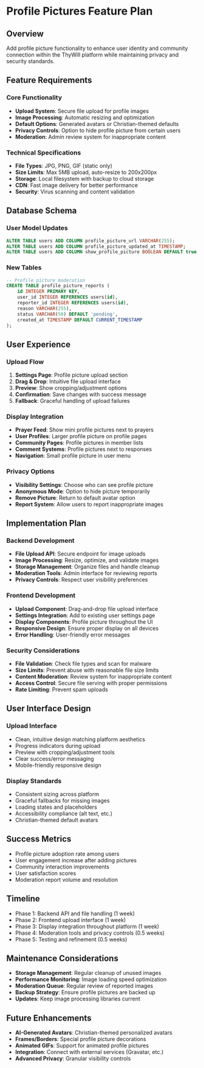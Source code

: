 # Profile Pictures Feature Plan

## Overview
Add profile picture functionality to enhance user identity and community connection within the ThyWill platform while maintaining privacy and security standards.

## Feature Requirements

### Core Functionality
- **Upload System**: Secure file upload for profile images
- **Image Processing**: Automatic resizing and optimization
- **Default Options**: Generated avatars or Christian-themed defaults
- **Privacy Controls**: Option to hide profile picture from certain users
- **Moderation**: Admin review system for inappropriate content

### Technical Specifications
- **File Types**: JPG, PNG, GIF (static only)
- **Size Limits**: Max 5MB upload, auto-resize to 200x200px
- **Storage**: Local filesystem with backup to cloud storage
- **CDN**: Fast image delivery for better performance
- **Security**: Virus scanning and content validation

## Database Schema

### User Model Updates
```sql
ALTER TABLE users ADD COLUMN profile_picture_url VARCHAR(255);
ALTER TABLE users ADD COLUMN profile_picture_updated_at TIMESTAMP;
ALTER TABLE users ADD COLUMN show_profile_picture BOOLEAN DEFAULT true;
```

### New Tables
```sql
-- Profile picture moderation
CREATE TABLE profile_picture_reports (
    id INTEGER PRIMARY KEY,
    user_id INTEGER REFERENCES users(id),
    reporter_id INTEGER REFERENCES users(id),
    reason VARCHAR(255),
    status VARCHAR(50) DEFAULT 'pending',
    created_at TIMESTAMP DEFAULT CURRENT_TIMESTAMP
);
```

## User Experience

### Upload Flow
1. **Settings Page**: Profile picture upload section
2. **Drag & Drop**: Intuitive file upload interface
3. **Preview**: Show cropping/adjustment options
4. **Confirmation**: Save changes with success message
5. **Fallback**: Graceful handling of upload failures

### Display Integration
- **Prayer Feed**: Show mini profile pictures next to prayers
- **User Profiles**: Larger profile picture on profile pages
- **Community Pages**: Profile pictures in member lists
- **Comment Systems**: Profile pictures next to responses
- **Navigation**: Small profile picture in user menu

### Privacy Options
- **Visibility Settings**: Choose who can see profile picture
- **Anonymous Mode**: Option to hide picture temporarily
- **Remove Picture**: Return to default avatar option
- **Report System**: Allow users to report inappropriate images

## Implementation Plan

### Backend Development
- **File Upload API**: Secure endpoint for image uploads
- **Image Processing**: Resize, optimize, and validate images
- **Storage Management**: Organize files and handle cleanup
- **Moderation Tools**: Admin interface for reviewing reports
- **Privacy Controls**: Respect user visibility preferences

### Frontend Development
- **Upload Component**: Drag-and-drop file upload interface
- **Settings Integration**: Add to existing user settings page
- **Display Components**: Profile picture throughout the UI
- **Responsive Design**: Ensure proper display on all devices
- **Error Handling**: User-friendly error messages

### Security Considerations
- **File Validation**: Check file types and scan for malware
- **Size Limits**: Prevent abuse with reasonable file size limits
- **Content Moderation**: Review system for inappropriate content
- **Access Control**: Secure file serving with proper permissions
- **Rate Limiting**: Prevent spam uploads

## User Interface Design

### Upload Interface
- Clean, intuitive design matching platform aesthetics
- Progress indicators during upload
- Preview with cropping/adjustment tools
- Clear success/error messaging
- Mobile-friendly responsive design

### Display Standards
- Consistent sizing across platform
- Graceful fallbacks for missing images
- Loading states and placeholders
- Accessibility compliance (alt text, etc.)
- Christian-themed default avatars

## Success Metrics
- Profile picture adoption rate among users
- User engagement increase after adding pictures
- Community interaction improvements
- User satisfaction scores
- Moderation report volume and resolution

## Timeline
- Phase 1: Backend API and file handling (1 week)
- Phase 2: Frontend upload interface (1 week)
- Phase 3: Display integration throughout platform (1 week)
- Phase 4: Moderation tools and privacy controls (0.5 weeks)
- Phase 5: Testing and refinement (0.5 weeks)

## Maintenance Considerations
- **Storage Management**: Regular cleanup of unused images
- **Performance Monitoring**: Image loading speed optimization
- **Moderation Queue**: Regular review of reported images
- **Backup Strategy**: Ensure profile pictures are backed up
- **Updates**: Keep image processing libraries current

## Future Enhancements
- **AI-Generated Avatars**: Christian-themed personalized avatars
- **Frames/Borders**: Special profile picture decorations
- **Animated GIFs**: Support for animated profile pictures
- **Integration**: Connect with external services (Gravatar, etc.)
- **Advanced Privacy**: Granular visibility controls
